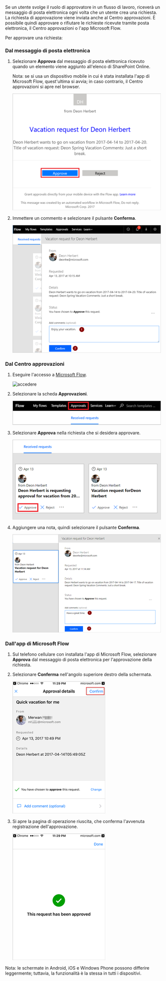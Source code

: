 Se un utente svolge il ruolo di approvatore in un flusso di lavoro, riceverà un messaggio di posta elettronica ogni volta che un utente crea una richiesta. La richiesta di approvazione viene inviata anche al Centro approvazioni. È possibile quindi approvare o rifiutare le richieste ricevute tramite posta elettronica, il Centro approvazioni o l'app Microsoft Flow.

Per approvare una richiesta:

### <a name="from-email"></a>Dal messaggio di posta elettronica
1. Selezionare **Approva** dal messaggio di posta elettronica ricevuto quando un elemento viene aggiunto all'elenco di SharePoint Online.
   
     Nota: se si usa un dispositivo mobile in cui è stata installata l'app di Microsoft Flow, quest'ultima si avvia; in caso contrario, il Centro approvazioni si apre nel browser.
   
    ![messaggio di posta elettronica con la richiesta](media/modern-approvals/email-approval-request.png)
2. Immettere un commento e selezionare il pulsante **Conferma**.
   
    ![immettere commento](media/modern-approvals/request-in-approval-center.png)

### <a name="from-the-approvals-center"></a>Dal Centro approvazioni
1. Eseguire l'accesso a [Microsoft Flow](https://flow.microsoft.com).
   
    ![accedere](media/modern-approvals/sign-in.png)
2. Selezionare la scheda **Approvazioni**.
   
    ![crea da zero](media/modern-approvals/approvals-tab.png)
3. Selezionare **Approva** nella richiesta che si desidera approvare.
   
    ![crea da zero](media/modern-approvals/approvals-cards.png)
4. Aggiungere una nota, quindi selezionare il pulsante **Conferma**.
   
    ![aggiungere una nota, quindi confermare](media/modern-approvals/approval-selection-card.png)

### <a name="from-the-microsoft-flow-app"></a>Dall'app di Microsoft Flow
1. Sul telefono cellulare con installata l'app di Microsoft Flow, selezionare **Approva** dal messaggio di posta elettronica per l'approvazione della richiesta.
2. Selezionare **Conferma** nell'angolo superiore destro della schermata.
   
    ![selezionare Conferma](media/modern-approvals/mobile-approval.png)
3. Si apre la pagina di operazione riuscita, che conferma l'avvenuta registrazione dell'approvazione.
   
    ![pagina di operazione completata](media/modern-approvals/mobile-approval-confirmation.png)

Nota: le schermate in Android, iOS e Windows Phone possono differire leggermente; tuttavia, la funzionalità è la stessa in tutti i dispositivi.

